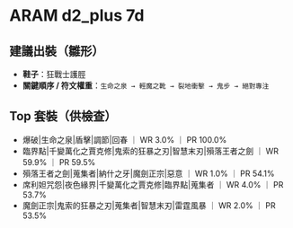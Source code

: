 # ARAM  d2_plus  7d

## 建議出裝（雛形）
- **鞋子**：狂戰士護脛
- **關鍵順序 / 符文權重**：`生命之泉 → 輕魔之靴 → 裂地衝擊 → 鬼步 → 絕對專注`

## Top 套裝（供檢查）
- 爆破|生命之泉|盾擊|調節|回春  ｜  WR 3.0%  ｜  PR 100.0%
- 臨界點|千變萬化之賈克修|鬼索的狂暴之刃|智慧末刃|殞落王者之劍  ｜  WR 59.9%  ｜  PR 59.5%
- 殞落王者之劍|蒐集者|納什之牙|魔劍正宗|惡意  ｜  WR 1.0%  ｜  PR 54.1%
- 席利妲咒怨|夜色緣界|千變萬化之賈克修|臨界點|蒐集者  ｜  WR 4.0%  ｜  PR 53.7%
- 魔劍正宗|鬼索的狂暴之刃|蒐集者|智慧末刃|雷霆風暴  ｜  WR 2.0%  ｜  PR 53.5%